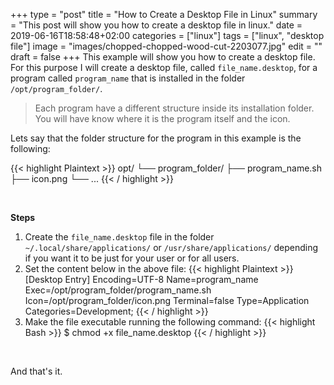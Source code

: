 +++
type = "post"
title = "How to Create a Desktop File in Linux"
summary = "This post will show you how to create a desktop file in linux."
date = 2019-06-16T18:58:48+02:00
categories = ["linux"]
tags = ["linux", "desktop file"]
image = "images/chopped-chopped-wood-cut-2203077.jpg"
edit = ""
draft = false
+++
This example will show you how to create a desktop file. For this purpose I will create a desktop file, called `file_name.desktop`, for a program called `program_name` that is installed in the folder `/opt/program_folder/`.

> Each program have a different structure inside its installation folder. You will have know where it is the program itself and the icon.

Lets say that the folder structure for the program in this example is the following:

{{< highlight Plaintext >}}
opt/
└── program_folder/
    ├── program_name.sh
    ├── icon.png
    └── ...
{{< / highlight >}}

<br />

**Steps**

1. Create the `file_name.desktop` file in the folder `~/.local/share/applications/` or `/usr/share/applications/` depending if you want it to be just for your user or for all users.
2. Set the content below in the above file:
{{< highlight Plaintext >}}
[Desktop Entry]
Encoding=UTF-8
Name=program_name
Exec=/opt/program_folder/program_name.sh
Icon=/opt/program_folder/icon.png
Terminal=false
Type=Application
Categories=Development;
{{< / highlight >}}
3. Make the file executable running the following command:
{{< highlight Bash >}}
$ chmod +x file_name.desktop
{{< / highlight >}}

<br />

And that's it.